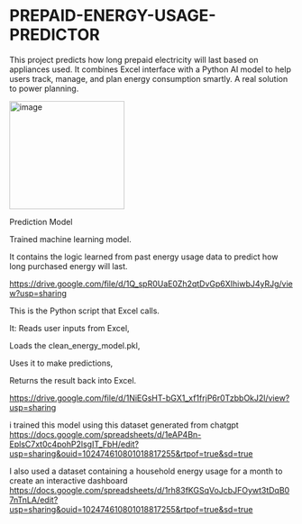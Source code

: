 # PREPAID-ENERGY-USAGE-PREDICTOR
This project predicts how long prepaid electricity will last based on appliances used. It combines Excel interface with a Python AI model to help users track, manage, and plan energy consumption smartly. A real solution to power planning.


<img width="204" height="192" alt="image" src="https://github.com/user-attachments/assets/fbd16252-2b44-44d7-96a7-6ee4bb81d7ed" />


Prediction Model

 Trained machine learning model.

It contains the logic learned from past energy usage data to predict how long purchased energy will last.


https://drive.google.com/file/d/1Q_spR0UaE0Zh2qtDvGp6XIhiwbJ4yRJg/view?usp=sharing

This is the Python script that Excel calls.

It:
Reads user inputs from Excel,

Loads the clean_energy_model.pkl,

Uses it to make predictions,

Returns the result back into Excel.


https://drive.google.com/file/d/1NiEGsHT-bGX1_xf1frjP6r0TzbbOkJ2l/view?usp=sharing

i trained this model using this dataset generated from chatgpt
https://docs.google.com/spreadsheets/d/1eAP4Bn-EplsC7xt0c4pohP2lsgIT_FbH/edit?usp=sharing&ouid=102474610801018817255&rtpof=true&sd=true

I also used a dataset containing a household energy usage for a month to create an interactive dashboard
https://docs.google.com/spreadsheets/d/1rh83fKGSqVoJcbJFOywt3tDqB07nTnLA/edit?usp=sharing&ouid=102474610801018817255&rtpof=true&sd=true


